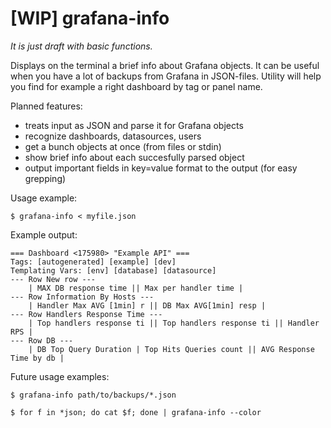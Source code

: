 # [WIP] grafana-info

*It is just draft with basic functions.*

Displays on the terminal a brief info about Grafana objects.
It can be useful when you have a lot of backups from Grafana in JSON-files.
Utility will help you find for example a right dashboard by tag or panel name.

Planned features:

* treats input as JSON and parse it for Grafana objects
* recognize dashboards, datasources, users
* get a bunch objects at once (from files or stdin)
* show brief info about each succesfully parsed object
* output important fields in key=value format to the output (for easy grepping)

Usage example:

    $ grafana-info < myfile.json

Example output:

    === Dashboard <175980> "Example API" ===
	Tags: [autogenerated] [example] [dev]
	Templating Vars: [env] [database] [datasource] 
	--- Row New row ---
		| MAX DB response time || Max per handler time |
	--- Row Information By Hosts ---
		| Handler Max AVG [1min] r || DB Max AVG[1min] resp |
	--- Row Handlers Response Time ---
		| Top handlers response ti || Top handlers response ti || Handler RPS |
	--- Row DB ---
		| DB Top Query Duration | Top Hits Queries count || AVG Response Time by db |

Future usage examples:

    $ grafana-info path/to/backups/*.json
	
	$ for f in *json; do cat $f; done | grafana-info --color
